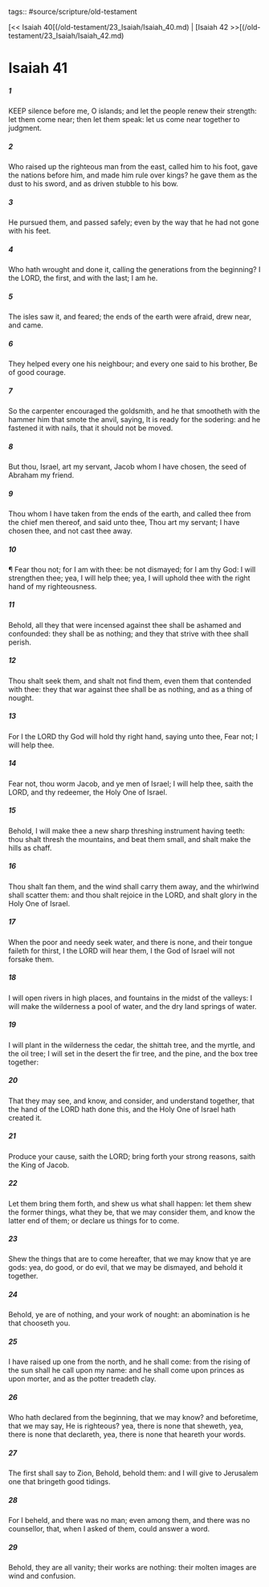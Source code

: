 tags:: #source/scripture/old-testament

[<< Isaiah 40[(/old-testament/23_Isaiah/Isaiah_40.md) | [Isaiah 42 >>[(/old-testament/23_Isaiah/Isaiah_42.md)

# Isaiah 41

##### 1

KEEP silence before me, O islands; and let the people renew their strength: let them come near; then let them speak: let us come near together to judgment.

##### 2

Who raised up the righteous man from the east, called him to his foot, gave the nations before him, and made him rule over kings? he gave them as the dust to his sword, and as driven stubble to his bow.

##### 3

He pursued them, and passed safely; even by the way that he had not gone with his feet.

##### 4

Who hath wrought and done it, calling the generations from the beginning? I the LORD, the first, and with the last; I am he.

##### 5

The isles saw it, and feared; the ends of the earth were afraid, drew near, and came.

##### 6

They helped every one his neighbour; and every one said to his brother, Be of good courage.

##### 7

So the carpenter encouraged the goldsmith, and he that smootheth with the hammer him that smote the anvil, saying, It is ready for the sodering: and he fastened it with nails, that it should not be moved.

##### 8

But thou, Israel, art my servant, Jacob whom I have chosen, the seed of Abraham my friend.

##### 9

Thou whom I have taken from the ends of the earth, and called thee from the chief men thereof, and said unto thee, Thou art my servant; I have chosen thee, and not cast thee away.

##### 10

¶ Fear thou not; for I am with thee: be not dismayed; for I am thy God: I will strengthen thee; yea, I will help thee; yea, I will uphold thee with the right hand of my righteousness.

##### 11

Behold, all they that were incensed against thee shall be ashamed and confounded: they shall be as nothing; and they that strive with thee shall perish.

##### 12

Thou shalt seek them, and shalt not find them, even them that contended with thee: they that war against thee shall be as nothing, and as a thing of nought.

##### 13

For I the LORD thy God will hold thy right hand, saying unto thee, Fear not; I will help thee.

##### 14

Fear not, thou worm Jacob, and ye men of Israel; I will help thee, saith the LORD, and thy redeemer, the Holy One of Israel.

##### 15

Behold, I will make thee a new sharp threshing instrument having teeth: thou shalt thresh the mountains, and beat them small, and shalt make the hills as chaff.

##### 16

Thou shalt fan them, and the wind shall carry them away, and the whirlwind shall scatter them: and thou shalt rejoice in the LORD, and shalt glory in the Holy One of Israel.

##### 17

When the poor and needy seek water, and there is none, and their tongue faileth for thirst, I the LORD will hear them, I the God of Israel will not forsake them.

##### 18

I will open rivers in high places, and fountains in the midst of the valleys: I will make the wilderness a pool of water, and the dry land springs of water.

##### 19

I will plant in the wilderness the cedar, the shittah tree, and the myrtle, and the oil tree; I will set in the desert the fir tree, and the pine, and the box tree together:

##### 20

That they may see, and know, and consider, and understand together, that the hand of the LORD hath done this, and the Holy One of Israel hath created it.

##### 21

Produce your cause, saith the LORD; bring forth your strong reasons, saith the King of Jacob.

##### 22

Let them bring them forth, and shew us what shall happen: let them shew the former things, what they be, that we may consider them, and know the latter end of them; or declare us things for to come.

##### 23

Shew the things that are to come hereafter, that we may know that ye are gods: yea, do good, or do evil, that we may be dismayed, and behold it together.

##### 24

Behold, ye are of nothing, and your work of nought: an abomination is he that chooseth you.

##### 25

I have raised up one from the north, and he shall come: from the rising of the sun shall he call upon my name: and he shall come upon princes as upon morter, and as the potter treadeth clay.

##### 26

Who hath declared from the beginning, that we may know? and beforetime, that we may say, He is righteous? yea, there is none that sheweth, yea, there is none that declareth, yea, there is none that heareth your words.

##### 27

The first shall say to Zion, Behold, behold them: and I will give to Jerusalem one that bringeth good tidings.

##### 28

For I beheld, and there was no man; even among them, and there was no counsellor, that, when I asked of them, could answer a word.

##### 29

Behold, they are all vanity; their works are nothing: their molten images are wind and confusion.
